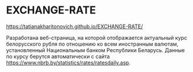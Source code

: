 # EXCHANGE-RATE

https://tatianakharitonovich.github.io/EXCHANGE-RATE/

Разработана веб-страница, на которой  отображается актуальный курс белорусского рубля по отношению ко всем иностранным валютам, установленный Национальным банком Республики Беларусь.
Данные по курсу берутся автоматически с сайта https://www.nbrb.by/statistics/rates/ratesdaily.asp.
